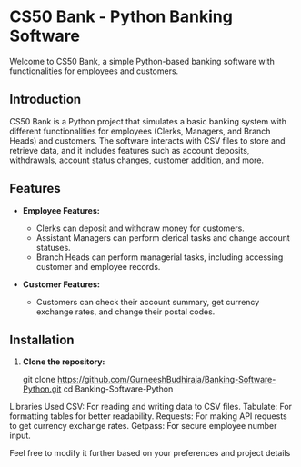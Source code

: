 # CS50 Bank - Python Banking Software

Welcome to CS50 Bank, a simple Python-based banking software with functionalities for employees and customers.

## Introduction

CS50 Bank is a Python project that simulates a basic banking system with different functionalities for employees (Clerks, Managers, and Branch Heads) and customers. The software interacts with CSV files to store and retrieve data, and it includes features such as account deposits, withdrawals, account status changes, customer addition, and more.

## Features

- **Employee Features:**
  - Clerks can deposit and withdraw money for customers.
  - Assistant Managers can perform clerical tasks and change account statuses.
  - Branch Heads can perform managerial tasks, including accessing customer and employee records.

- **Customer Features:**
  - Customers can check their account summary, get currency exchange rates, and change their postal codes.

## Installation

1. **Clone the repository:**
   
   git clone https://github.com/GurneeshBudhiraja/Banking-Software-Python.git
   cd Banking-Software-Python

Libraries Used
CSV: For reading and writing data to CSV files.
Tabulate: For formatting tables for better readability.
Requests: For making API requests to get currency exchange rates.
Getpass: For secure employee number input.

Feel free to modify it further based on your preferences and project details
